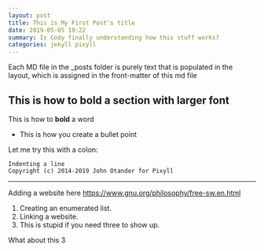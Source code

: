 ```yaml
---
layout: post
title: This is My First Post's title
date: 2019-05-05 19:22
summary: Is Cody finally understanding how this stuff works?
categories: jekyll pixyll
---
```

<!-- this language is called markdown. I think? -->

Each MD file in the _posts folder is purely text that is populated in the layout, which 
is assigned in the front-matter of this md file

## This is how to bold a section with larger font

This is how to **bold** a word 

- This is how you create a bullet point

Let me try this with a colon:

    Indenting a line
    Copyright (c) 2014-2019 John Otander for Pixyll

<!-- creating a solid line is the three dashes below -->
---

Adding a website here <https://www.gnu.org/philosophy/free-sw.en.html>

1. Creating an enumerated list.
2. Linking a website.
3. This is stupid if you need three to show up.

What about this 3